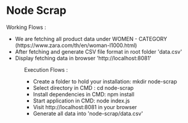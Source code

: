 # Node Scrap

Working Flows :

<ul>
  <li>We are fetching all product data under WOMEN - CATEGORY (https://www.zara.com/th/en/woman-l1000.html)</li>
  <li>After fetching and generate CSV file format in root folder 'data.csv'</li>
  <li>Display fetching data in browser 'http://localhost:8081'</li>
<ul> 

Execution Flows :

<ul>
  <li>Create a folder to hold your installation: mkdir node-scrap</li>
  <li>Select directory in CMD : cd node-scrap</li>
  <li>Install dependencies in CMD: npm install</li>
  <li>Start application in CMD: node index.js</li>
  <li>Visit http://localhost:8081 in your browser</li>
  <li>Generate all data into 'node-scrap/data.csv'</li>
<ul> 
